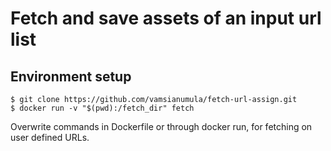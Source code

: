 # Fetch and save assets of an input url list

## Environment setup
```
$ git clone https://github.com/vamsianumula/fetch-url-assign.git
$ docker run -v "$(pwd):/fetch_dir" fetch
```
Overwrite commands in Dockerfile or through docker run, for fetching on user defined URLs. 
